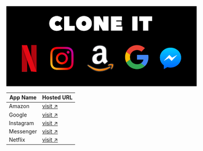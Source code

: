 <center>

<img src="./poster.png" alt="amazon Poster"/>

</center>

| App Name  | Hosted URL                                                    |
| --------- | ------------------------------------------------------------- |
| Amazon    | [visit ↗](https://clone-9a6c5.firebaseapp.com/)               |
| Google    | [visit ↗](https://clone-d1ff9.web.app/)                       |
| Instagram | [visit ↗](https://instagram-clone-app-4f17f.firebaseapp.com/) |
| Messenger | [visit ↗](https://messanger-clone-6d383.firebaseapp.com/)     |
| Netflix   | [visit ↗](https://netflix-clone-5cd59.firebaseapp.com/)       |
